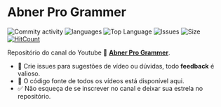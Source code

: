 # Abner Pro Grammer

![Commity activity](https://img.shields.io/github/commit-activity/m/abnerfs/abner-pro-grammer-channel "") 
![languages](https://img.shields.io/github/languages/count/abnerfs/abner-pro-grammer-channel "") 
![Top Language](https://img.shields.io/github/languages/top/abnerfs/abner-pro-grammer-channel "") 
![Issues](https://img.shields.io/github/issues/abnerfs/abner-pro-grammer-channel "") 
![Size](https://img.shields.io/github/repo-size/abnerfs/abner-pro-grammer-channel "")
[![HitCount](http://hits.dwyl.io/abnerfs/channel.svg)](http://hits.dwyl.io/abnerfs/channel)

Repositório do canal do Youtube 🎥 [**Abner Pro Grammer**](https://www.youtube.com/channel/UCgJY9EgxDscvVGbXzftiMBg). 

- 🚩 Crie issues para sugestões de vídeo ou dúvidas, todo **feedback** é valioso.
- 📘 O código fonte de todos os vídeos está disponível aqui.
- ✅ Não esqueça de se inscrever no canal e deixar sua estrela no repositório.



